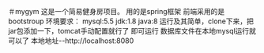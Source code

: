 ＃mygym
这是一个简易健身房项目。
用的是spring框架
前端采用的是bootstroup
环境要求：
      mysql:5.5
      jdk:1.8
      java:8
运行及其简单，clone下来，把jar包添加一下，tomcat手动配置就行了
即可运行
数据库文件在本地mysql运行就可以了
本地地址--http://localhost:8080
